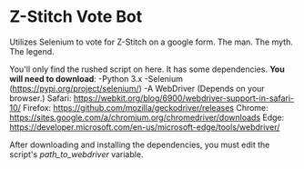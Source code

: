 # Z-Stitch Vote Bot
Utilizes Selenium to vote for Z-Stitch on a google form. The man. The myth. The legend.

You'll only find the rushed script on here. It has some dependencies. **You will need to download**:
-Python 3.x
-Selenium (https://pypi.org/project/selenium/)
-A WebDriver (Depends on your browser.)
  Safari: https://webkit.org/blog/6900/webdriver-support-in-safari-10/
  Firefox: https://github.com/mozilla/geckodriver/releases
  Chrome: https://sites.google.com/a/chromium.org/chromedriver/downloads
  Edge: https://developer.microsoft.com/en-us/microsoft-edge/tools/webdriver/
  
  
  After downloading and installing the dependencies, you must edit the script's *path_to_webdriver* variable.
  
 
